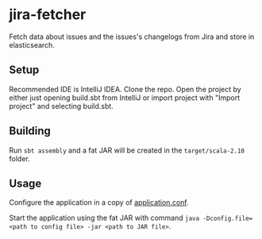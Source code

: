 jira-fetcher
============

Fetch data about issues and the issues's changelogs from Jira and store in elasticsearch.

Setup
-----
Recommended IDE is IntelliJ IDEA. Clone the repo. Open the project by either just opening build.sbt from IntelliJ or import project with "Import project" and selecting build.sbt.

Building
--------
Run `sbt assembly` and a fat JAR will be created in the `target/scala-2.10` folder.

Usage
-----
Configure the application in a copy of [application.conf](src/main/resources/application.conf).

Start the application using the fat JAR with command `java -Dconfig.file=<path to config file> -jar <path to JAR file>`.
